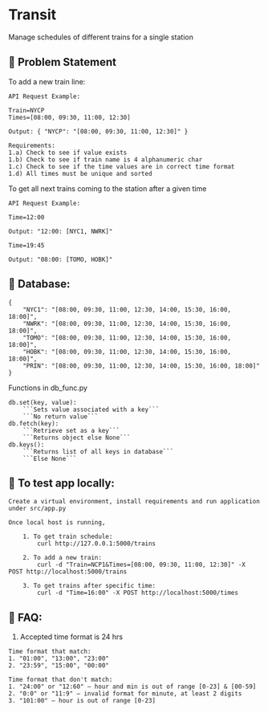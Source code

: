 # Transit

Manage schedules of different trains for a single station 

## :monorail: Problem Statement

To add a new train line:

```
API Request Example:

Train=NYCP
Times=[08:00, 09:30, 11:00, 12:30]

Output: { "NYCP": "[08:00, 09:30, 11:00, 12:30]" }

Requirements: 
1.a) Check to see if value exists 
1.b) Check to see if train name is 4 alphanumeric char
1.c) Check to see if the time values are in correct time format
1.d) All times must be unique and sorted

```

To get all next trains coming to the station after a given time

```
API Request Example:

Time=12:00

Output: "12:00: [NYC1, NWRK]"

Time=19:45

Output: "08:00: [TOMO, HOBK]"

```

## :monorail: Database:

```
{
    "NYC1": "[08:00, 09:30, 11:00, 12:30, 14:00, 15:30, 16:00, 18:00]",
    "NWRK": "[08:00, 09:30, 11:00, 12:30, 14:00, 15:30, 16:00, 18:00]",
    "TOMO": "[08:00, 09:30, 11:00, 12:30, 14:00, 15:30, 16:00, 18:00]",
    "HOBK": "[08:00, 09:30, 11:00, 12:30, 14:00, 15:30, 16:00, 18:00]",
    "PRIN": "[08:00, 09:30, 11:00, 12:30, 14:00, 15:30, 16:00, 18:00]"
}  
```

Functions in db_func.py

```
db.set(key, value):
    ```Sets value associated with a key```
    ```No return value```
db.fetch(key):
    ```Retrieve set as a key```
    ```Returns object else None```
db.keys():
    ```Returns list of all keys in database```
    ```Else None```
```

## :monorail: To test app locally:
```
Create a virtual environment, install requirements and run application under src/app.py

Once local host is running,

    1. To get train schedule: 
        curl http://127.0.0.1:5000/trains

    2. To add a new train:
        curl -d "Train=NCP1&Times=[08:00, 09:30, 11:00, 12:30]" -X POST http://localhost:5000/trains

    3. To get trains after specific time:
        curl -d "Time=16:00" -X POST http://localhost:5000/times

```

## :monorail: FAQ:
1) Accepted time format is 24 hrs 
```
Time format that match:
1. "01:00", "13:00", "23:00"
2. "23:59", "15:00", "00:00"

Time format that don't match:
1. "24:00" or "12:60" – hour and min is out of range [0-23] & [00-59]
2. "0:0" or "11:9" – invalid format for minute, at least 2 digits
3. "101:00" – hour is out of range [0-23]
```
